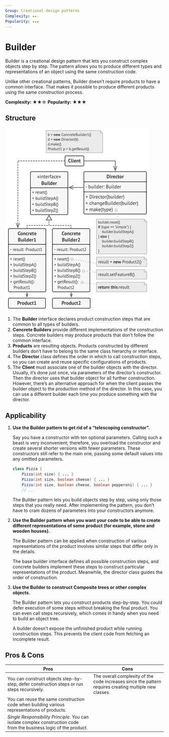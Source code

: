 ```yaml
---
Group: Creational design patterns
Complexity: ★★☆
Popularity: ★★★
---
```


# Builder

Builder is a creational design pattern that lets you construct complex objects step by step. The pattern allows you to produce different types and representations of an object using the same construction code.

Unlike other creational patterns, Builder doesn’t require products to have a common interface. That makes it possible to produce different products using the same construction process.

**Complexity:** ★★☆ **Popularity:** ★★★

## Structure

![](../.gitbook/assets/builder.png)

1. The **Builder** interface declares product construction steps that are common to all types of builders.
2. **Concrete Builders** provide different implementations of the construction steps. Concrete builders may produce products that don’t follow the common interface.
3. **Products** are resulting objects. Products constructed by different builders don’t have to belong to the same class hierarchy or interface.
4. The **Director** class defines the order in which to call construction steps, so you can create and reuse specific configurations of products.
5. The **Client** must associate one of the builder objects with the director. Usually, it’s done just once, via parameters of the director’s constructor. Then the director uses that builder object for all further construction. However, there’s an alternative approach for when the client passes the builder object to the production method of the director. In this case, you can use a different builder each time you produce something with the director.

## Applicability

1.  **Use the Builder pattern to get rid of a “telescoping constructor”.**

    Say you have a constructor with ten optional parameters. Calling such a beast is very inconvenient; therefore, you overload the constructor and create several shorter versions with fewer parameters. These constructors still refer to the main one, passing some default values into any omitted parameters.

    ```java
    class Pizza {
        Pizza(int size) { ... }
        Pizza(int size, boolean cheese) { ... }
        Pizza(int size, boolean cheese, boolean pepperoni) { ... }
        // ...
    ```

    The Builder pattern lets you build objects step by step, using only those steps that you really need. After implementing the pattern, you don’t have to cram dozens of parameters into your constructors anymore.
2.  **Use the Builder pattern when you want your code to be able to create different representations of some product (for example, stone and wooden houses).**

    The Builder pattern can be applied when construction of various representations of the product involves similar steps that differ only in the details.

    The base builder interface defines all possible construction steps, and concrete builders implement these steps to construct particular representations of the product. Meanwhile, the director class guides the order of construction.
3.  **Use the Builder to construct Composite trees or other complex objects.**

    The Builder pattern lets you construct products step-by-step. You could defer execution of some steps without breaking the final product. You can even call steps recursively, which comes in handy when you need to build an object tree.

    A builder doesn’t expose the unfinished product while running construction steps. This prevents the client code from fetching an incomplete result.

## Pros & Cons

| Pros                                                                                                                 | Cons                                                                                                   |
| -------------------------------------------------------------------------------------------------------------------- | ------------------------------------------------------------------------------------------------------ |
| You can construct objects step-by-step, defer construction steps or run steps recursively.                           | The overall complexity of the code increases since the pattern requires creating multiple new classes. |
| You can reuse the same construction code when building various representations of products.                          |                                                                                                        |
| _Single Responsibility Principle_. You can isolate complex construction code from the business logic of the product. |                                                                                                        |
